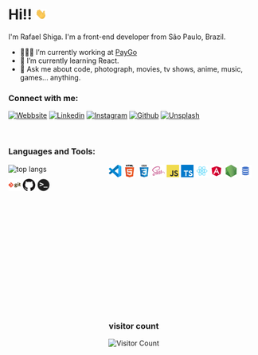 <h1> Hi!!
<img width="23px" src="https://raw.githubusercontent.com/ABSphreak/ABSphreak/master/gifs/Hi.gif" alt="hello"/>
</h1>

I'm Rafael Shiga.
I'm a front-end developer from São Paulo, Brazil.

- 👨🏽‍💻 I’m currently working at [PayGo](https://paygo.com.br/)
- 🌱 I’m currently learning React.
- 💬 Ask me about code, photograph, movies, tv shows, anime, music, games... anything.

### Connect with me:

[![Webbsite](https://img.shields.io/badge/-Website-009f9d?style=flat&labelColor=009f9d&logo=internetexplorer&logoColor=white)](https://www.instagram.com/rafashiga/)
[![Linkedin](https://img.shields.io/badge/-LinkedIn-blue?style=flat&logo=Linkedin&logoColor=white)](https://www.linkedin.com/in/shiga-rafael?originalSubdomain=br/)
[![Instagram](https://img.shields.io/badge/-Instagram-c13584?style=flat&labelColor=c13584&logo=instagram&logoColor=white)](https://www.instagram.com/rafashiga/)
[![Github](https://img.shields.io/badge/-Github-000?style=flat&logo=Github&logoColor=white)](https://github.com/rafashiga)
[![Unsplash](https://img.shields.io/badge/-Unsplash-393e46?style=flat&labelColor=393e46&logo=unsplash&logoColor=white)](https://unsplash.com/@rshiga)

<br />

### Languages and Tools:

<p>
<img width="40%" align="left" src="https://github-readme-stats.vercel.app/api/top-langs/?username=rafashiga" alt="top langs">

<code><img alt="Visual Studio Code" width="5%" src="https://raw.githubusercontent.com/github/explore/80688e429a7d4ef2fca1e82350fe8e3517d3494d/topics/visual-studio-code/visual-studio-code.png" /></code>
<code><img alt="HTML5" width="5%" src="https://raw.githubusercontent.com/github/explore/80688e429a7d4ef2fca1e82350fe8e3517d3494d/topics/html/html.png" /></code>
<code><img alt="CSS3" width="5%" src="https://raw.githubusercontent.com/github/explore/80688e429a7d4ef2fca1e82350fe8e3517d3494d/topics/css/css.png" /></code>
<code><img alt="Sass" width="5%" src="https://raw.githubusercontent.com/github/explore/80688e429a7d4ef2fca1e82350fe8e3517d3494d/topics/sass/sass.png" /></code>
<code><img alt="JavaScript" width="5%" src="https://raw.githubusercontent.com/github/explore/80688e429a7d4ef2fca1e82350fe8e3517d3494d/topics/javascript/javascript.png" /></code>
<code><img alt="Typescript" width="5%" src="https://raw.githubusercontent.com/github/explore/80688e429a7d4ef2fca1e82350fe8e3517d3494d/topics/typescript/typescript.png" /></code>
<code><img alt="React" width="5%" src="https://raw.githubusercontent.com/github/explore/80688e429a7d4ef2fca1e82350fe8e3517d3494d/topics/react/react.png" /></code>
<code><img alt="Angular" width="5%" src="https://raw.githubusercontent.com/github/explore/80688e429a7d4ef2fca1e82350fe8e3517d3494d/topics/angular/angular.png" /></code>
<code><img alt="Node.js" width="5%" src="https://raw.githubusercontent.com/github/explore/80688e429a7d4ef2fca1e82350fe8e3517d3494d/topics/nodejs/nodejs.png" /></code>
<code><img alt="SQL" width="5%" src="https://raw.githubusercontent.com/github/explore/80688e429a7d4ef2fca1e82350fe8e3517d3494d/topics/sql/sql.png" /></code>
<code><img alt="Git" width="5%" src="https://raw.githubusercontent.com/github/explore/80688e429a7d4ef2fca1e82350fe8e3517d3494d/topics/git/git.png" /></code>
<code><img alt="GitHub" width="5%" src="https://raw.githubusercontent.com/github/explore/78df643247d429f6cc873026c0622819ad797942/topics/github/github.png" /></code>
<code><img alt="HTML5" width="5%" src="https://raw.githubusercontent.com/github/explore/80688e429a7d4ef2fca1e82350fe8e3517d3494d/topics/terminal/terminal.png" /></code>

</p>
<br><br><br><br><br>
<br><br><br><br><br>
<br><br><br>

<div align="center">

<h3>visitor count</h3>

![Visitor Count](https://profile-counter.glitch.me/rafashiga/count.svg)

</div>

[website]: https://shiga.vercel.app/
[instagram]: https://instagram.com/rafashiga
[linkedin]: https://br.linkedin.com/in/shiga-rafael
[github]: https://github.com/rafashiga
[unsplash]: https://unsplash.com/@rshiga

